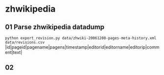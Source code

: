 # zhwikipedia

## 01 Parse zhwikipedia datadump
```python export_revision.py data/zhwiki-20061208-pages-meta-history.xml data/revisions.csv```
|id|pageid|pagename|pagens|timestamp|editorid|editorname|editorip|comment|text|
## 02 
